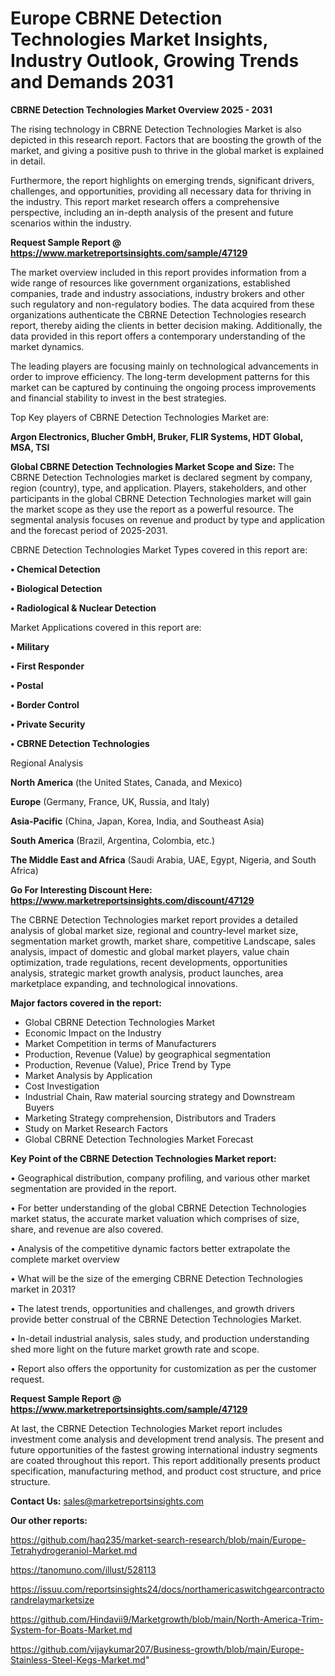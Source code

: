 # Europe CBRNE Detection Technologies Market Insights, Industry Outlook, Growing Trends and Demands 2031

<Strong> CBRNE Detection Technologies Market Overview 2025 - 2031</strong>

The rising technology in CBRNE Detection Technologies Market is also depicted in this research report. Factors that are boosting the growth of the market, and giving a positive push to thrive in the global market is explained in detail.

Furthermore, the report highlights on emerging trends, significant drivers, challenges, and opportunities, providing all necessary data for thriving in the industry. This report market research offers a comprehensive perspective, including an in-depth analysis of the present and future scenarios within the industry.

<strong>Request Sample Report @ <a href=https://www.marketreportsinsights.com/sample/47129>https://www.marketreportsinsights.com/sample/47129</a></strong>

The market overview included in this report provides information from a wide range of resources like government organizations, established companies, trade and industry associations, industry brokers and other such regulatory and non-regulatory bodies. The data acquired from these organizations authenticate the CBRNE Detection Technologies research report, thereby aiding the clients in better decision making. Additionally, the data provided in this report offers a contemporary understanding of the market dynamics.

The leading players are focusing mainly on technological advancements in order to improve efficiency. The long-term development patterns for this market can be captured by continuing the ongoing process improvements and financial stability to invest in the best strategies.

Top Key players of CBRNE Detection Technologies Market are:

<strong>Argon Electronics, Blucher GmbH, Bruker, FLIR Systems, HDT Global, MSA, TSI</strong>

<strong><b>Global CBRNE Detection Technologies Market Scope and Size:</b></strong>
The CBRNE Detection Technologies market is declared segment by company, region (country), type, and application. Players, stakeholders, and other participants in the global CBRNE Detection Technologies market will gain the market scope as they use the report as a powerful resource. The segmental analysis focuses on revenue and product by type and application and the forecast period of 2025-2031.

CBRNE Detection Technologies Market Types covered in this report are:

<strong>•  Chemical Detection

•  Biological Detection

•  Radiological & Nuclear Detection</strong>

Market Applications covered in this report are:

<strong>•  Military

•  First Responder

•  Postal

•  Border Control

•  Private Security

•  CBRNE Detection Technologies</strong> 

Regional Analysis

<strong>North America</strong> (the United States, Canada, and Mexico)

<strong>Europe</strong> (Germany, France, UK, Russia, and Italy)

<strong>Asia-Pacific</strong> (China, Japan, Korea, India, and Southeast Asia)

<strong>South America</strong> (Brazil, Argentina, Colombia, etc.)

<strong>The Middle East and Africa</strong> (Saudi Arabia, UAE, Egypt, Nigeria, and South Africa)

<strong>Go For Interesting Discount Here: <a href=https://www.marketreportsinsights.com/discount/47129>https://www.marketreportsinsights.com/discount/47129</a></strong>

The CBRNE Detection Technologies market report provides a detailed analysis of global market size, regional and country-level market size, segmentation market growth, market share, competitive Landscape, sales analysis, impact of domestic and global market players, value chain optimization, trade regulations, recent developments, opportunities analysis, strategic market growth analysis, product launches, area marketplace expanding, and technological innovations.

<strong><b>Major factors covered in the report:</b></strong>
<ul>
  <li>Global CBRNE Detection Technologies Market </li>
  <li>Economic Impact on the Industry</li>
  <li>Market Competition in terms of Manufacturers</li>
  <li>Production, Revenue (Value) by geographical segmentation</li>
  <li>Production, Revenue (Value), Price Trend by Type</li>
  <li>Market Analysis by Application</li>
  <li>Cost Investigation</li>
  <li>Industrial Chain, Raw material sourcing strategy and Downstream Buyers</li>
  <li>Marketing Strategy comprehension, Distributors and Traders</li>
  <li>Study on Market Research Factors</li>
  <li>Global CBRNE Detection Technologies Market Forecast</li>
</ul>

<strong><b>Key Point of the CBRNE Detection Technologies Market report:</b></strong>

• Geographical distribution, company profiling, and various other market segmentation are provided in the report.

• For better understanding of the global CBRNE Detection Technologies market status, the accurate market valuation which comprises of size, share, and revenue are also covered.

• Analysis of the competitive dynamic factors better extrapolate the complete market overview

• What will be the size of the emerging CBRNE Detection Technologies market in 2031?

• The latest trends, opportunities and challenges, and growth drivers provide better construal of the CBRNE Detection Technologies Market.

• In-detail industrial analysis, sales study, and production understanding shed more light on the future market growth rate and scope.

• Report also offers the opportunity for customization as per the customer request.

<strong>Request Sample Report @ <a href=https://www.marketreportsinsights.com/sample/47129>https://www.marketreportsinsights.com/sample/47129</a></strong>

At last, the CBRNE Detection Technologies Market report includes investment come analysis and development trend analysis. The present and future opportunities of the fastest growing international industry segments are coated throughout this report. This report additionally presents product specification, manufacturing method, and product cost structure, and price structure.

<strong>Contact Us:</strong>
sales@marketreportsinsights.com

<strong>Our other reports:</strong>

<a href=https://github.com/haq235/market-search-research/blob/main/Europe-Tetrahydrogeraniol-Market.md>https://github.com/haq235/market-search-research/blob/main/Europe-Tetrahydrogeraniol-Market.md</a>

<a href=https://tanomuno.com/illust/528113>https://tanomuno.com/illust/528113</a>

<a href=https://issuu.com/reportsinsights24/docs/northamericaswitchgearcontractorandrelaymarketsize>https://issuu.com/reportsinsights24/docs/northamericaswitchgearcontractorandrelaymarketsize</a>

<a href=https://github.com/Hindavii9/Marketgrowth/blob/main/North-America-Trim-System-for-Boats-Market.md>https://github.com/Hindavii9/Marketgrowth/blob/main/North-America-Trim-System-for-Boats-Market.md</a>

<a href=https://github.com/vijaykumar207/Business-growth/blob/main/Europe-Stainless-Steel-Kegs-Market.md>https://github.com/vijaykumar207/Business-growth/blob/main/Europe-Stainless-Steel-Kegs-Market.md</a>"
